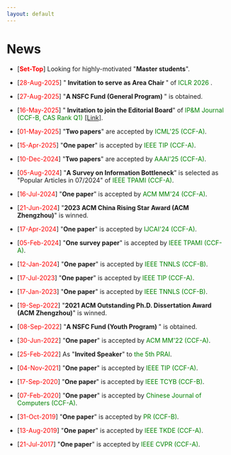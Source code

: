 ```yaml
---
layout: default
---
```


# News

<ul>

<p style="margin-top: 6px;"><li>[<font color="red"><b>Set-Top</b></font>] Looking for highly-motivated "<b>Master students</b>".

<p style="margin-top: 6px;"><li>[<font color="red">28-Aug-2025</font>] "<b>  Invitation to serve as Area Chair </b>" of <font color="green"> ICLR 2026 </font>.</li></p>

<p style="margin-top: 6px;"><li>[<font color="red">27-Aug-2025</font>] "<b>A NSFC Fund (General Program) </b>" is obtained.</li></p>

<!-- <p style="margin-top: 6px;"><li>[<font color="red">26-Jun-2025</font>] "<b> Invitation to serve as the Guest Editor </b>" of <font color="green"> Entropy Journal (JCR Rank Q2, CAS Rank Q3) </font>.</li></p> -->

<p style="margin-top: 6px;"><li>[<font color="red">16-May-2025</font>] "<b> Invitation to join the Editorial Board</b>" of <font color="green"> IP&M Journal (CCF-B, CAS Rank Q1) <a href = "https://www.sciencedirect.com/journal/information-processing-and-management/about/editorial-board">[Link]</a></font>.</li></p> 

<p style="margin-top: 6px;"><li>[<font color="red">01-May-2025</font>] "<b>Two papers</b>" are accepted by <font color="green">ICML'25 (CCF-A)</font>.</li></p>

<p style="margin-top: 6px;"><li>[<font color="red">15-Apr-2025</font>] "<b>One paper</b>" is accepted by <font color="green">IEEE TIP (CCF-A)</font>.</li></p>

<p style="margin-top: 6px;"><li>[<font color="red">10-Dec-2024</font>] "<b>Two papers</b>" are accepted by <font color="green">AAAI'25 (CCF-A)</font>.</li></p>

<p style="margin-top: 6px;"><li>[<font color="red">05-Aug-2024</font>] "<b>A Survey on Information Bottleneck</b>" is selected as "Popular Articles in 07/2024" of <font color="green">IEEE TPAMI (CCF-A)</font>.</li></p>

<p style="margin-top: 6px;"><li>[<font color="red">16-Jul-2024</font>] "<b>One paper</b>" is accepted by <font color="green">ACM MM'24 (CCF-A)</font>.</li></p>

<p style="margin-top: 6px;"><li>[<font color="red">21-Jun-2024</font>] "<b>2023 ACM China Rising Star Award (ACM Zhengzhou)</b>" is winned.</li></p>

<p style="margin-top: 6px;"><li>[<font color="red">17-Apr-2024</font>] "<b>One paper</b>" is accepted by <font color="green">IJCAI'24 (CCF-A)</font>.</li></p>

<p style="margin-top: 6px;"><li>[<font color="red">05-Feb-2024</font>] "<b>One survey paper</b>" is accepted by <font color="green">IEEE TPAMI (CCF-A)</font>.</li></p>

<p style="margin-top: 6px;"><li>[<font color="red">12-Jan-2024</font>] "<b>One paper</b>" is accepted by <font color="green">IEEE TNNLS (CCF-B)</font>.</li></p>

<p style="margin-top: 6px;"><li>[<font color="red">17-Jul-2023</font>] "<b>One paper</b>" is accepted by <font color="green">IEEE TIP (CCF-A)</font>.</li></p>
 
<p style="margin-top: 6px;"><li>[<font color="red">17-Jan-2023</font>] "<b>One paper</b>" is accepted by <font color="green">IEEE TNNLS (CCF-B)</font>.</li></p> 

<p style="margin-top: 6px;"><li>[<font color="red">19-Sep-2022</font>] "<b>2021 ACM Outstanding Ph.D. Dissertation Award (ACM Zhengzhou)</b>" is winned.</li></p>

<p style="margin-top: 6px;"><li>[<font color="red">08-Sep-2022</font>] "<b>A NSFC Fund (Youth Program) </b>" is obtained.</li></p>
 
<p style="margin-top: 6px;"><li>[<font color="red">30-Jun-2022</font>] "<b>One paper</b>" is accepted by <font color="green">ACM MM'22 (CCF-A)</font>.</li></p>
 
<p style="margin-top: 6px;"><li>[<font color="red">25-Feb-2022</font>] As "<b>Invited Speaker</b>" to <font color="green"> the 5th PRAI</font>.</li></p>
 
<!-- <p style="margin-top: 6px;"><li>[<font color="red">24-Dec-2021</font>] Invited to be a member of "<b>The BAAI Young Scientist Association (Qingyuan Club)</b>".-->  
  
<p style="margin-top: 6px;"><li>[<font color="red">04-Nov-2021</font>] "<b>One paper</b>" is accepted by <font color="green">IEEE TIP (CCF-A)</font>.</li></p>  

<p style="margin-top: 6px;"><li>[<font color="red">17-Sep-2020</font>] "<b>One paper</b>" is accepted by <font color="green">IEEE TCYB (CCF-B)</font>.</li></p>

<p style="margin-top: 6px;"><li>[<font color="red">07-Feb-2020</font>] "<b>One paper</b>" is accepted by <font color="green">Chinese Journal of Computers (CCF-A)</font>.</li></p>

<p style="margin-top: 6px;"><li>[<font color="red">31-Oct-2019</font>] "<b>One paper</b>" is accepted by <font color="green">PR (CCF-B)</font>.</li></p>

<p style="margin-top: 6px;"><li>[<font color="red">13-Aug-2019</font>] "<b>One paper</b>" is accepted by <font color="green">IEEE TKDE (CCF-A)</font>.</li></p>
 
<p style="margin-top: 6px;"><li>[<font color="red">21-Jul-2017</font>]  "<b>One paper</b>" is accepted by <font color="green">IEEE CVPR (CCF-A)</font>.</li></p>
